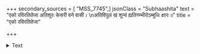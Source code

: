 +++
secondary_sources = [ "MSS_7745",]
jsonClass = "Subhaashita"
text = "एको रविरतितेजा अतिशूरः केसरी वने वासी।  \nअतिविपुलं खं शून्यं ह्यतिगम्भीरोऽम्बुधिः क्षारः॥"
title = "एको रविरतितेजा"

+++

<details><summary>Text</summary>

एको रविरतितेजा अतिशूरः केसरी वने वासी।  
अतिविपुलं खं शून्यं ह्यतिगम्भीरोऽम्बुधिः क्षारः॥
</details>
